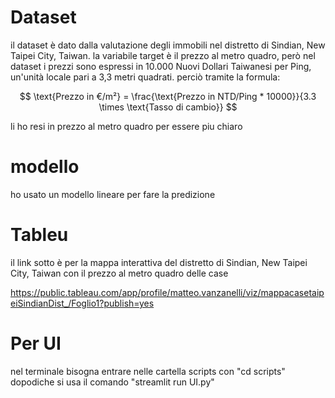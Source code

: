 # Dataset

il dataset è dato dalla valutazione degli immobili nel distretto di Sindian, New Taipei City, Taiwan.
la variabile target è il prezzo al metro quadro, però nel dataset i prezzi sono espressi in 10.000 Nuovi Dollari Taiwanesi per Ping, un'unità locale pari a 3,3 metri quadrati. perciò tramite la formula:

$$
\text{Prezzo in €/m²} = \frac{\text{Prezzo in NTD/Ping * 10000}}{3.3 \times \text{Tasso di cambio}}
$$

li ho resi in prezzo al metro quadro per essere piu chiaro 

# modello 

ho usato un modello lineare per fare la predizione 

# Tableu 

il link sotto è per la mappa interattiva del distretto di Sindian, New Taipei City, Taiwan con il prezzo al metro quadro delle case 

https://public.tableau.com/app/profile/matteo.vanzanelli/viz/mappacasetaipeiSindianDist_/Foglio1?publish=yes

# Per UI 

nel terminale bisogna entrare nelle cartella scripts con "cd scripts"
dopodiche si usa il comando "streamlit run UI.py" 
